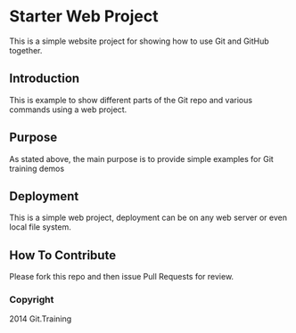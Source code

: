 # Starter Web Project
This is a simple website project for showing how to use Git and GitHub together.
## Introduction

This is example to show different parts of the Git repo and various commands using a web project.

## Purpose

As stated above, the main purpose is to provide simple examples for Git training demos

## Deployment

This is a simple web project, deployment can be on any web server or even local file system.

## How To Contribute

Please fork this repo and then issue Pull Requests for review.

### Copyright
2014 Git.Training